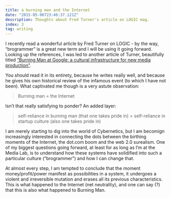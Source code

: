 ```yaml
---
title: a burning man and the Internet
date: "2015-05-06T23:46:37.121Z"
description: Thoughts about Fred Turner's article on LOGIC mag.
index: 3
tag: writing
---
```


I recently read a wonderful article by Fred Turner on LOGIC - by the way, “brogrammer” is a great new term and I will be using it going forward. Looking up the references, I was led to another article of Turner, beautifully titled <a href="https://www.are.na/block/1604798" target="_blank">“Burning Man at Google: a cultural infrastructure for new media production”</a>.

You should read it in its entirety, because he writes really well, and because he gives his own historical review of the infamous event (to which I have not been). What captivated me though is a very astute observation:

> Burning man = the Internet

Isn’t that really satisfying to ponder? An added layer:

> self-reliance in burning man (that one takes pride in) = self-reliance in startup culture (also one takes pride in)

I am merely starting to dig into the world of Cybernetics, but I am becomign increasingly interested in connecting the dots between the birthing moments of the Internet, the dot.com boom and the web 2.0 surealism. One of my biggest questions going forward, at least for as long as I’m at the Media Lab, is to understand how these systems have solidified into such a particular culture (“brogrammer”) and how I can change that.

At almost every step, I am tempted to conclude that the moment money/profit/power manifest as possibilities in a system, it undergoes a violent and irreversible mutation and erases all its previous characteristics. This is what happened to the Internet (net neutrality), and one can say (?) that this is also what happened to Burning Man.
